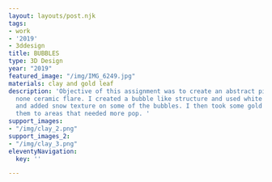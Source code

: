 ```yaml
---
layout: layouts/post.njk
tags:
- work
- '2019'
- 3ddesign
title: BUBBLES
type: 3D Design
year: "2019"
featured_image: "/img/IMG_6249.jpg"
materials: clay and gold leaf
description: 'Objective of this assignment was to create an abstract piece with a
  none ceramic flare. I created a bubble like structure and used white acrylic paint
  and added snow texture on some of the bubbles. I then took some gold leaf and applied
  them to areas that needed more pop. '
support_images:
- "/img/clay_2.png"
support_images_2:
- "/img/clay_3.png"
eleventyNavigation:
  key: ''

---
```

